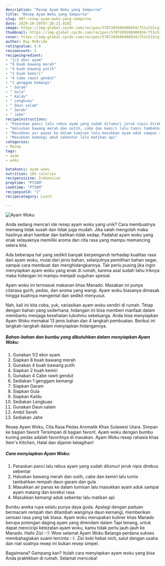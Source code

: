 ```yaml
---
description: "Resep Ayam Woku yang Sempurna"
title: "Resep Ayam Woku yang Sempurna"
slug: 907-resep-ayam-woku-yang-sempurna
date: 2020-10-29T07:38:21.010Z
image: https://img-global.cpcdn.com/recipes/570720569b906934/751x532cq70/ayam-woku-foto-resep-utama.jpg
thumbnail: https://img-global.cpcdn.com/recipes/570720569b906934/751x532cq70/ayam-woku-foto-resep-utama.jpg
cover: https://img-global.cpcdn.com/recipes/570720569b906934/751x532cq70/ayam-woku-foto-resep-utama.jpg
author: Ray McBride
ratingvalue: 4.8
reviewcount: 3
recipeingredient:
- "1/2 ekor ayam"
- "8 buah bawang merah"
- "4 buah bawang putih"
- "2 buah kemiri"
- "4 Cabe rawit gendut"
- "1 genggam kemangi"
- " Garam"
- " Gula"
- " Kaldu"
- " Lengkuas"
- " Daun salam"
- " Sereh"
- " Jahe"
recipeinstructions:
- "Panaskan panci lalu rebus ayam yang sudah dilumuri jeruk nipis direbus sebentar"
- "Haluskan bawang merah dan outih, cabe dan kemiri lalu tumis tambahkan rempah daun garam dan gula"
- "Masukkan air panas ke dalam tumisan lalu masukkan ayam aduk sampai ayam matang dan koreksi rasa"
- "Masukkan kemangi aduk sebentar lalu matikan api"
categories:
- Resep
tags:
- ayam
- woku

katakunci: ayam woku 
nutrition: 183 calories
recipecuisine: Indonesian
preptime: "PT26M"
cooktime: "PT36M"
recipeyield: "3"
recipecategory: Lunch

---
```



![Ayam Woku](https://img-global.cpcdn.com/recipes/570720569b906934/751x532cq70/ayam-woku-foto-resep-utama.jpg)

Anda sedang mencari ide resep ayam woku yang unik? Cara membuatnya memang tidak susah dan tidak juga mudah. Jika salah mengolah maka hasilnya akan hambar dan bahkan tidak sedap. Padahal ayam woku yang enak selayaknya memiliki aroma dan cita rasa yang mampu memancing selera kita.

Ada beberapa hal yang sedikit banyak berpengaruh terhadap kualitas rasa dari ayam woku, mulai dari jenis bahan, selanjutnya pemilihan bahan segar, sampai cara membuat dan menghidangkannya. Tak perlu pusing jika ingin menyiapkan ayam woku yang enak di rumah, karena asal sudah tahu triknya maka hidangan ini mampu menjadi suguhan spesial.

Ayam woku ini termasuk makanan khas Manado. Masakan ini punya citarasa gurih, pedas, dan aroma yang wangi. Ayam woku biasanya dimasak hingga kuahnya mengental dan sedikit menyusut.


Nah, kali ini kita coba, yuk, variasikan ayam woku sendiri di rumah. Tetap dengan bahan yang sederhana, hidangan ini bisa memberi manfaat dalam membantu menjaga kesehatan tubuhmu sekeluarga. Anda bisa menyiapkan Ayam Woku memakai 13 jenis bahan dan 4 langkah pembuatan. Berikut ini langkah-langkah dalam menyiapkan hidangannya.

<!--inarticleads1-->

##### Bahan-bahan dan bumbu yang dibutuhkan dalam menyiapkan Ayam Woku:

1. Gunakan 1/2 ekor ayam
1. Siapkan 8 buah bawang merah
1. Gunakan 4 buah bawang putih
1. Siapkan 2 buah kemiri
1. Gunakan 4 Cabe rawit gendut
1. Sediakan 1 genggam kemangi
1. Siapkan  Garam
1. Siapkan  Gula
1. Siapkan  Kaldu
1. Sediakan  Lengkuas
1. Gunakan  Daun salam
1. Ambil  Sereh
1. Sediakan  Jahe


Resep Ayam Woku, Cita Rasa Pedas Aromatik Khas Sulawesi Utara. Simpan ke bagian favorit Tersimpan di bagian favorit. Ayam woku dengan bumbu kuning pedas adalah favoritnya di masakan. Ayam Woku resep rahasia khas Item&#39;s Kitchen, Halal dan dijamin ketagihan! 

<!--inarticleads2-->

##### Cara menyiapkan Ayam Woku:

1. Panaskan panci lalu rebus ayam yang sudah dilumuri jeruk nipis direbus sebentar
1. Haluskan bawang merah dan outih, cabe dan kemiri lalu tumis tambahkan rempah daun garam dan gula
1. Masukkan air panas ke dalam tumisan lalu masukkan ayam aduk sampai ayam matang dan koreksi rasa
1. Masukkan kemangi aduk sebentar lalu matikan api


Bumbu aneka rupa selalu punya daya goda. Apalagi dengan paduan bermacam rempah dan ditambah wanginya daun kemangi, memberikan sensasi rasa yang tak biasa. Ayam woku merupakan kuliner khas Manado berupa potongan daging ayam yang direndam dalam Tapi tenang, untuk dapat mencicipi kelezatan ayam woku, kamu tidak perlu jauh-jauh ke Manado. Hallo Zizi :-): Wow selamat Ayam Woku Belanga perdana sukses membahagiakan suami tercinta :-). Zizi koki hebat nich, salut dengan usaha dan niat soalnya resep ini bukan resep simpel. 

Bagaimana? Gampang kan? Itulah cara menyiapkan ayam woku yang bisa Anda praktikkan di rumah. Selamat mencoba!
